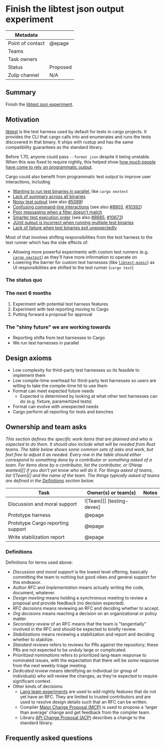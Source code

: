 # Finish the libtest json output experiment

| Metadata         |                             |
|------------------|-----------------------------|
| Point of contact | @epage                      |
| Teams | <!-- TEAMS WITH ASKS --> |
| Task owners      | <!-- TASK OWNERS --> |
| Status           | Proposed                    |
| Zulip channel    | N/A                         |

## Summary

Finish the [libtest json experiment](https://rust-lang.github.io/rfcs/3558-libtest-json.html).

## Motivation

[libtest](https://github.com/rust-lang/rust/tree/master/library/test)
is the test harness used by default for tests in cargo projects.
It provides the CLI that cargo calls into and enumerates and runs the tests discovered in that binary.
It ships with rustup and has the same compatibility guarantees as the standard library.

Before 1.70, anyone could pass `--format json` despite it being unstable.
When this was fixed to require nightly,
this helped show [how much people have come to rely on programmatic output](https://www.reddit.com/r/rust/comments/13xqhbm/announcing_rust_1700/jmji422/).

Cargo could also benefit from programmatic test output to improve user interactions, including
- [Wanting to run test binaries in parallel](https://github.com/rust-lang/cargo/issues/5609), like `cargo nextest`
- [Lack of summary across all binaries](https://github.com/rust-lang/cargo/issues/4324)
- [Noisy test output](https://github.com/rust-lang/cargo/issues/2832) (see also [#5089](https://github.com/rust-lang/cargo/issues/5089))
- [Confusing command-line interactions](https://github.com/rust-lang/cargo/issues/1983) (see also [#8903](https://github.com/rust-lang/cargo/issues/8903), [#10392](https://github.com/rust-lang/cargo/issues/10392))
- [Poor messaging when a filter doesn't match](https://github.com/rust-lang/cargo/issues/6151)
- [Smarter test execution order](https://github.com/rust-lang/cargo/issues/6266) (see also [#8685](https://github.com/rust-lang/cargo/issues/8685), [#10673](https://github.com/rust-lang/cargo/issues/10673))
- [JUnit output is incorrect when running multiple test binaries](https://github.com/rust-lang/rust/issues/85563)
- [Lack of failure when test binaries exit unexpectedly](https://github.com/rust-lang/rust/issues/87323)

Most of that involves shifting responsibilities from the test harness to the test runner which has the side effects of:
- Allowing more powerful experiments with custom test runners (e.g. [`cargo nextest`](https://crates.io/crates/cargo-nextest)) as they'll have more information to operate on
- Lowering the barrier for custom test harnesses (like [`libtest-mimic`](https://crates.io/crates/libtest-mimic)) as UI responsibilities are shifted to the test runner (`cargo test`)

### The status quo

### The next 6 months

1. Experiment with potential test harness features
2. Experiment with test reporting moving to Cargo
3. Putting forward a proposal for approval

### The "shiny future" we are working towards

- Reporting shifts from test harnesses to Cargo
- We run test harnesses in parallel

## Design axioms

- Low complexity for third-party test harnesses so its feasible to implement them
- Low compile-time overhead for third-party test harnesses so users are willing to take the compile-time hit to use them
- Format can meet expected future needs
  - Expected is determined by looking at what other test harnesses can do (e.g. fixture, paramertized tests)
- Format can evolve with unexpected needs
- Cargo perform all reporting for tests and benches

## Ownership and team asks

*This section defines the specific work items that are planned and who is expected to do them. It should also include what will be needed from Rust teams. The table below shows some common sets of asks and work, but feel free to adjust it as needed. Every row in the table should either correspond to something done by a contributor or something asked of a team. For items done by a contributor, list the contributor, or ![Heap wanted][] if you don't yet know who will do it. For things asked of teams, list ![Team][] and the name of the team. The things typically asked of teams are defined in the [Definitions](#definitions) section below.*

| Task                              | Owner(s) or team(s)       | Notes |
|-----------------------------------|---------------------------|-------|
| Discussion and moral support      | ![Team][] [testing-devex] |       |
| Prototype harness                 | @epage                    |       |
| Prototype Cargo reporting support | @epage                    |       |
| Write stabilization report        | @epage                    |       |

### Definitions

Definitions for terms used above:

* *Discussion and moral support* is the lowest level offering, basically committing the team to nothing but good vibes and general support for this endeavor.
* *Author RFC* and *Implementation* means actually writing the code, document, whatever.
* *Design meeting* means holding a synchronous meeting to review a proposal and provide feedback (no decision expected).
* *RFC decisions* means reviewing an RFC and deciding whether to accept.
* *Org decisions* means reaching a decision on an organizational or policy matter.
* *Secondary review* of an RFC means that the team is "tangentially" involved in the RFC and should be expected to briefly review.
* *Stabilizations* means reviewing a stabilization and report and deciding whether to stabilize.
* *Standard reviews* refers to reviews for PRs against the repository; these PRs are not expected to be unduly large or complicated.
* *Prioritized nominations* refers to prioritized lang-team response to nominated issues, with the expectation that there will be *some* response from the next weekly triage meeting.
* *Dedicated review* means identifying an individual (or group of individuals) who will review the changes, as they're expected to require significant context.
* Other kinds of decisions:
    * [Lang team experiments](https://lang-team.rust-lang.org/how_to/experiment.html) are used to add nightly features that do not yet have an RFC. They are limited to trusted contributors and are used to resolve design details such that an RFC can be written.
    * Compiler [Major Change Proposal (MCP)](https://forge.rust-lang.org/compiler/mcp.html) is used to propose a 'larger than average' change and get feedback from the compiler team.
    * Library [API Change Proposal (ACP)](https://std-dev-guide.rust-lang.org/development/feature-lifecycle.html) describes a change to the standard library.

## Frequently asked questions
